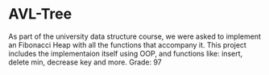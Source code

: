 # AVL-Tree
As part of the university data structure course, we were asked to implement an Fibonacci Heap with all the functions that accompany it. 
This project includes the implementaion itself using OOP, and functions like: insert, delete min, decrease key and more.
Grade: 97
